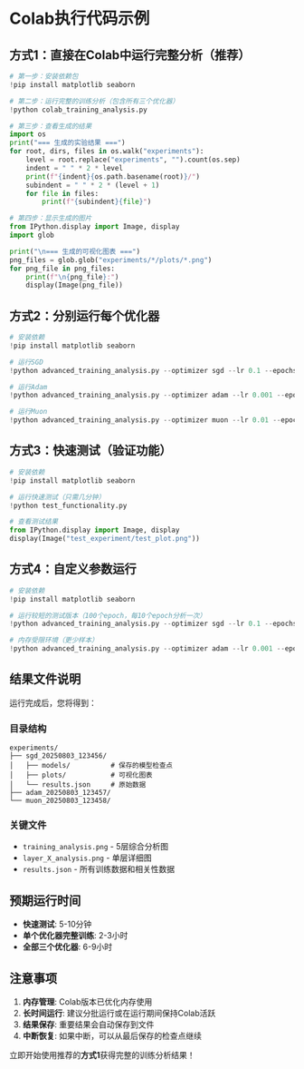 # Colab执行代码示例

## 方式1：直接在Colab中运行完整分析（推荐）

```python
# 第一步：安装依赖包
!pip install matplotlib seaborn

# 第二步：运行完整的训练分析（包含所有三个优化器）
!python colab_training_analysis.py

# 第三步：查看生成的结果
import os
print("=== 生成的实验结果 ===")
for root, dirs, files in os.walk("experiments"):
    level = root.replace("experiments", "").count(os.sep)
    indent = " " * 2 * level
    print(f"{indent}{os.path.basename(root)}/")
    subindent = " " * 2 * (level + 1)
    for file in files:
        print(f"{subindent}{file}")

# 第四步：显示生成的图片
from IPython.display import Image, display
import glob

print("\n=== 生成的可视化图表 ===")
png_files = glob.glob("experiments/*/plots/*.png")
for png_file in png_files:
    print(f"\n{png_file}:")
    display(Image(png_file))
```

## 方式2：分别运行每个优化器

```python
# 安装依赖
!pip install matplotlib seaborn

# 运行SGD
!python advanced_training_analysis.py --optimizer sgd --lr 0.1 --epochs 500 --val_interval 20

# 运行Adam  
!python advanced_training_analysis.py --optimizer adam --lr 0.001 --epochs 500 --val_interval 20

# 运行Muon
!python advanced_training_analysis.py --optimizer muon --lr 0.01 --epochs 500 --val_interval 20
```

## 方式3：快速测试（验证功能）

```python
# 安装依赖
!pip install matplotlib seaborn

# 运行快速测试（只需几分钟）
!python test_functionality.py

# 查看测试结果
from IPython.display import Image, display
display(Image("test_experiment/test_plot.png"))
```

## 方式4：自定义参数运行

```python
# 安装依赖
!pip install matplotlib seaborn

# 运行较短的测试版本（100个epoch，每10个epoch分析一次）
!python advanced_training_analysis.py --optimizer sgd --lr 0.1 --epochs 100 --val_interval 10 --max_samples 3000

# 内存受限环境（更少样本）
!python advanced_training_analysis.py --optimizer adam --lr 0.001 --epochs 50 --val_interval 5 --max_samples 1000
```

## 结果文件说明

运行完成后，您将得到：

### 目录结构
```
experiments/
├── sgd_20250803_123456/
│   ├── models/          # 保存的模型检查点
│   ├── plots/           # 可视化图表
│   └── results.json     # 原始数据
├── adam_20250803_123457/
└── muon_20250803_123458/
```

### 关键文件
- `training_analysis.png` - 5层综合分析图
- `layer_X_analysis.png` - 单层详细图  
- `results.json` - 所有训练数据和相关性数据

## 预期运行时间

- **快速测试**: 5-10分钟
- **单个优化器完整训练**: 2-3小时  
- **全部三个优化器**: 6-9小时

## 注意事项

1. **内存管理**: Colab版本已优化内存使用
2. **长时间运行**: 建议分批运行或在运行期间保持Colab活跃
3. **结果保存**: 重要结果会自动保存到文件
4. **中断恢复**: 如果中断，可以从最后保存的检查点继续

立即开始使用推荐的**方式1**获得完整的训练分析结果！
